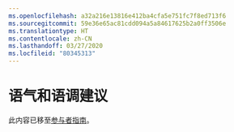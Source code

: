 ```yaml
---
ms.openlocfilehash: a32a216e13816e412ba4cfa5e751fc7f8ed713f6
ms.sourcegitcommit: 59e36e65ac81cdd094a5a84617625b2a0ff3506e
ms.translationtype: HT
ms.contentlocale: zh-CN
ms.lasthandoff: 03/27/2020
ms.locfileid: "80345313"
---
```

# <a name="voice-and-tone-recommendations"></a>语气和语调建议

此内容已移至[参与者指南](https://docs.microsoft.com/contribute/dotnet-voice-tone)。

